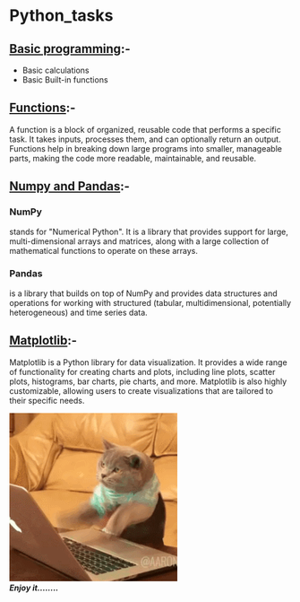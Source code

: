 
# Python_tasks

## [Basic programming](Basic_Programming.ipynb):-
- Basic calculations
- Basic Built-in functions
## [Functions](Functions.ipynb):-
A function is a block of organized, reusable code that performs a specific task. It takes inputs, processes them, and can optionally return an output. Functions help in breaking down large programs into smaller, manageable parts, making the code more readable, maintainable, and reusable.
## [Numpy and Pandas](Numpy_and_Pandas_.ipynb):-
### NumPy
stands for "Numerical Python". It is a library that provides support for large, multi-dimensional arrays and matrices, along with a large collection of mathematical functions to operate on these arrays.
### Pandas
is a library that builds on top of NumPy and provides data structures and operations for working with structured (tabular, multidimensional, potentially heterogeneous) and time series data.
## [Matplotlib](Matplotlib.ipynb):-
Matplotlib is a Python library for data visualization. It provides a wide range of functionality for creating charts and plots, including line plots, scatter plots, histograms, bar charts, pie charts, and more. Matplotlib is also highly customizable, allowing users to create visualizations that are tailored to their specific needs.

![](2GU.gif)<br>
***Enjoy it........***
